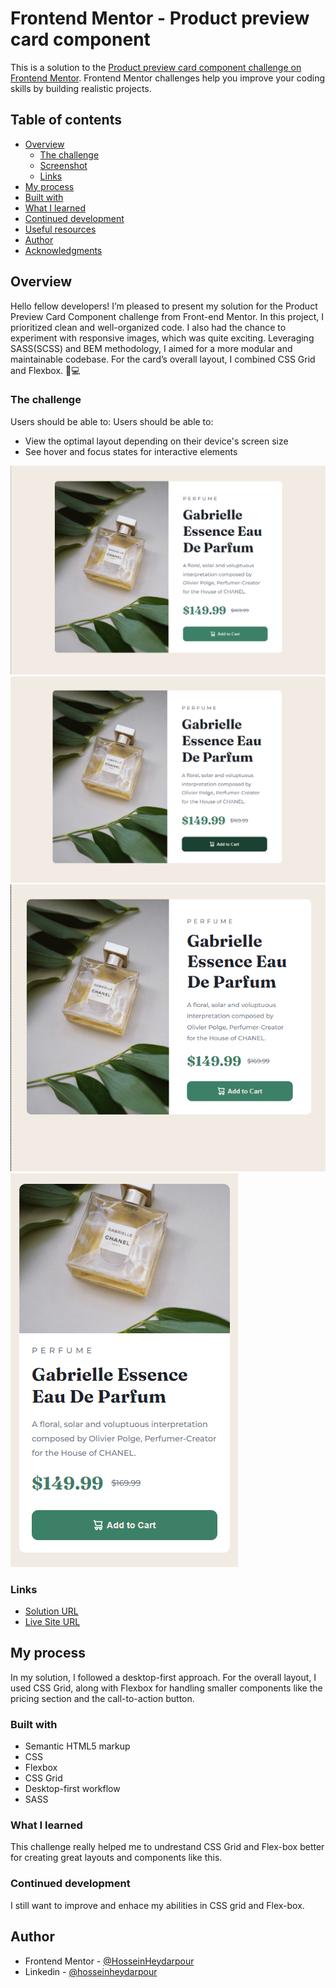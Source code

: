 # Frontend Mentor - Product preview card component

This is a solution to the [Product preview card component challenge on Frontend Mentor](https://www.frontendmentor.io/challenges/product-preview-card-component-GO7UmttRfa). Frontend Mentor challenges help you improve your coding skills by building realistic projects. 

## Table of contents

- [Overview](#overview)
  - [The challenge](#the-challenge)
  - [Screenshot](#screenshot)
  - [Links](#links)
- [My process](#my-process)
- [Built with](#built-with)
- [What I learned](#what-i-learned)
- [Continued development](#continued-development)
- [Useful resources](#useful-resources)
- [Author](#author)
- [Acknowledgments](#acknowledgments)


## Overview 
Hello fellow developers! I’m pleased to present my solution for the Product Preview Card Component challenge from Front-end Mentor. In this project, I prioritized clean and well-organized code. I also had the chance to experiment with responsive images, which was quite exciting. Leveraging SASS(SCSS) and BEM methodology, I aimed for a more modular and maintainable codebase. For the card’s overall layout, I combined CSS Grid and Flexbox. 🚀💻

### The challenge

Users should be able to:
Users should be able to:

- View the optimal layout depending on their device's screen size
- See hover and focus states for interactive elements

![Desktop Design](screenshots/desktop-design.png)
![Desktop active](screenshots/desktop-active.png)
![Tablet Design](screenshots/tablet-design.png)
![Mobile Design](screenshots/mobile-design.png)



### Links



- [Solution URL](https://github.com/HosseinHeydarpour/product-preview-card-component)
- [Live Site URL](https://hosseinheydarpour.github.io/product-preview-card-component)



## My process
 In my solution, I followed a desktop-first approach. For the overall layout, I used CSS Grid, along with Flexbox for handling smaller components like the pricing section and the call-to-action button.

### Built with
- Semantic HTML5 markup
- CSS 
- Flexbox
- CSS Grid
- Desktop-first workflow
- SASS

### What I learned
This challenge really helped me to undrestand CSS Grid and Flex-box better for creating great layouts and components like this.

### Continued development
I still want to improve and enhace my abilities in CSS grid and Flex-box.

## Author
- Frontend Mentor - [@HosseinHeydarpour](https://www.frontendmentor.io/profile/HosseinHeydarpour)
- Linkedin - [@hosseinheydarpour](www.linkedin.com/in/hosseinheydarpour)

